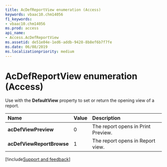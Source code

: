 ```yaml
---
title: AcDefReportView enumeration (Access)
keywords: vbaac10.chm14056
f1_keywords:
- vbaac10.chm14056
ms.prod: access
api_name:
- Access.AcDefReportView
ms.assetid: de51e04e-1ed6-addb-9428-8b8ef6b7f7fe
ms.date: 06/08/2019
ms.localizationpriority: medium
---
```



# AcDefReportView enumeration (Access)

Use with the **DefaultView** property to set or return the opening view of a report.

|Name|Value|Description|
|:-----|:-----|:-----|
|**acDefViewPreview**|0|The report opens in Print Preview.|
|**acDefViewReportBrowse**|1|The report opens in Report view.|

[!include[Support and feedback](~/includes/feedback-boilerplate.md)]
